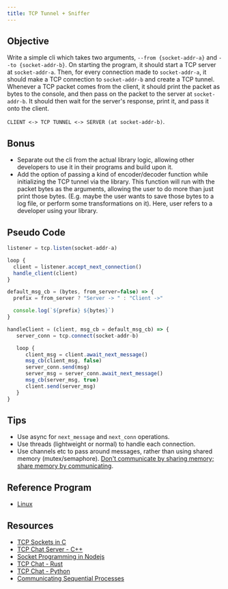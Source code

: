 ```yaml
---
title: TCP Tunnel + Sniffer
---
```


## Objective

Write a simple cli which takes two arguments, `--from {socket-addr-a}` and `--to {socket-addr-b}`. On starting the program, it should start a TCP server at `socket-addr-a`. Then, for every connection made to `socket-addr-a`, it should make a TCP connection to `socket-addr-b` and create a TCP tunnel. Whenever a TCP packet comes from the client, it should print the packet as bytes to the console, and then pass on the packet to the server at `socket-addr-b`. It should then wait for the server's response, print it, and pass it onto the client.

`CLIENT <-> TCP TUNNEL <-> SERVER (at socket-addr-b)`.

## Bonus

- Separate out the cli from the actual library logic, allowing other developers to use it in their programs and build upon it.
- Add the option of passing a kind of encoder/decoder function while initializing the TCP tunnel via the library. This function will run with the packet bytes as the arguments, allowing the user to do more than just print those bytes. (E.g. maybe the user wants to save those bytes to a log file, or perform some transformations on it).
  Here, user refers to a developer using your library.

## Pseudo Code

```typescript
listener = tcp.listen(socket-addr-a)

loop {
  client = listener.accept_next_connection()
  handle_client(client)
}

default_msg_cb = (bytes, from_server=false) => {
  prefix = from_server ? "Server -> " : "Client ->"

  console.log(`${prefix} ${bytes}`)
}

handleClient = (client, msg_cb = default_msg_cb) => {
   server_conn = tcp.connect(socket-addr-b)

   loop {
      client_msg = client.await_next_message()
      msg_cb(client_msg, false)
      server_conn.send(msg)
      server_msg = server_conn.await_next_message()
      msg_cb(server_msg, true)
      client.send(server_msg)
   }
}
```

## Tips

- Use async for `next_message` and `next_conn` operations.
- Use threads (lightweight or normal) to handle each connection.
- Use channels etc to pass around messages, rather than using shared memory (mutex/semaphore). [Don't communicate by sharing memory; share memory by communicating](https://go.dev/blog/codelab-share).

## Reference Program

- [Linux](https://dev-portal-tools.s3.eu-central-1.amazonaws.com/tcp_tunn)

## Resources

- [TCP Sockets in C](https://www.educative.io/answers/how-to-implement-tcp-sockets-in-c)
- [TCP Chat Server - C++](https://dens.website/tutorials/cpp-asio/tcp-chat-server)
- [Socket Programming in Nodejs](https://www.hacksparrow.com/nodejs/tcp-socket-programming-in-node-js.html)
- [TCP Chat - Rust](https://github.com/tokio-rs/tokio/blob/master/examples/chat.rs)
- [TCP Chat - Python](https://www.neuralnine.com/tcp-chat-in-python/)
- [Communicating Sequential Processes](https://en.wikipedia.org/wiki/Communicating_sequential_processes)
